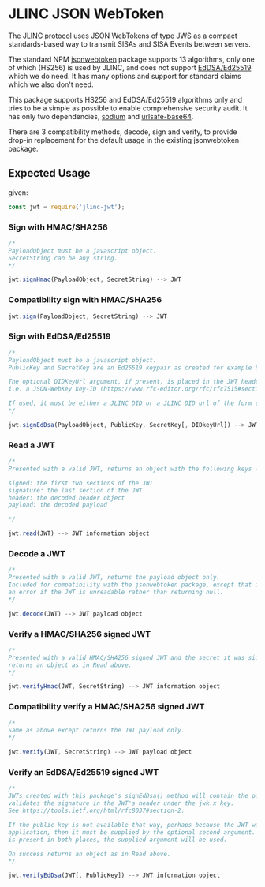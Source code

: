 # JLINC JSON WebToken

The [JLINC protocol](https://protocol.jlinc.org/) uses JSON WebTokens of type [JWS](https://www.rfc-editor.org/rfc/rfc7515) as a compact standards-based way to transmit SISAs and SISA Events between servers.

The standard NPM [jsonwebtoken](https://github.com/auth0/node-jsonwebtoken) package supports 13 algorithms, only one of which (HS256) is used by JLINC, and does not support [EdDSA/Ed25519](https://tools.ietf.org/html/rfc8037#section-3.1) which we do need. It has many options and support for standard claims which we also don't need.

This package supports HS256 and EdDSA/Ed25519 algorithms only and tries to be a simple as possible to enable comprehensive security audit.
It has only two dependencies, [sodium](https://github.com/paixaop/node-sodium) and [urlsafe-base64](https://github.com/RGBboy/urlsafe-base64).

There are 3 compatibility methods, decode, sign and verify, to provide drop-in replacement for the default usage in the existing jsonwebtoken package.

## Expected Usage
given:

```js
const jwt = require('jlinc-jwt');
```
### Sign with HMAC/SHA256
```js
/*
PayloadObject must be a javascript object.
SecretString can be any string.
*/

jwt.signHmac(PayloadObject, SecretString) --> JWT
```

### Compatibility sign with HMAC/SHA256
```js
jwt.sign(PayloadObject, SecretString) --> JWT
```

### Sign with EdDSA/Ed25519
```js
/* 
PayloadObject must be a javascript object.
PublicKey and SecretKey are an Ed25519 keypair as created for example by sodium.crypto_sign_keypair().

The optional DIDKeyUrl argument, if present, is placed in the JWT header under jwk.kid,
i.e. a JSON-WebKey key-ID (https://www.rfc-editor.org/rfc/rfc7515#section-4.1.4).

If used, it must be either a JLINC DID or a JLINC DID url of the form {DID}#signing
*/

jwt.signEdDsa(PayloadObject, PublicKey, SecretKey[, DIDkeyUrl]) --> JWT
```

### Read a JWT
```js
/*
Presented with a valid JWT, returns an object with the following keys --

signed: the first two sections of the JWT
signature: the last section of the JWT
header: the decoded header object
payload: the decoded payload

*/

jwt.read(JWT) --> JWT information object
```

### Decode a JWT
```js
/*
Presented with a valid JWT, returns the payload object only.
Included for compatibility with the jsonwebtoken package, except that it throws
an error if the JWT is unreadable rather than returning null.
*/

jwt.decode(JWT) --> JWT payload object
```




### Verify a HMAC/SHA256 signed JWT
```js
/*
Presented with a valid HMAC/SHA256 signed JWT and the secret it was signed with,
returns an object as in Read above.
*/

jwt.verifyHmac(JWT, SecretString) --> JWT information object
```

### Compatibility verify a HMAC/SHA256 signed JWT
```js
/*
Same as above except returns the JWT payload only.
*/

jwt.verify(JWT, SecretString) --> JWT payload object
```

### Verify an EdDSA/Ed25519 signed JWT
```js
/*
JWTs created with this package's signEdDsa() method will contain the public key that
validates the signature in the JWT's header under the jwk.x key.
See https://tools.ietf.org/html/rfc8037#section-2.

If the public key is not available that way, perhaps because the JWT was created by a different
application, then it must be supplied by the optional second argument. If the public key
is present in both places, the supplied argument will be used.

On success returns an object as in Read above.
*/

jwt.verifyEdDsa(JWT[, PublicKey]) --> JWT information object
```

